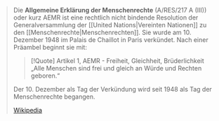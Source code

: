 > Die **Allgemeine Erklärung der Menschenrechte** (A/RES/217 A (III)) oder kurz AEMR ist eine rechtlich nicht bindende Resolution der Generalversammlung der [[United Nations|Vereinten Nationen]] zu den [[Menschenrechte|Menschenrechten]]. Sie wurde am 10. Dezember 1948 im Palais de Chaillot in Paris verkündet. Nach einer Präambel beginnt sie mit:
>
>>[!Quote] Artikel 1, AEMR - Freiheit, Gleichheit, Brüderlichkeit
>>„Alle Menschen sind frei und gleich an Würde und Rechten geboren.“ 
>
> Der 10. Dezember als Tag der Verkündung wird seit 1948 als Tag der Menschenrechte begangen.
>
> [Wikipedia](https://de.wikipedia.org/wiki/Allgemeine%20Erkl%C3%A4rung%20der%20Menschenrechte)


